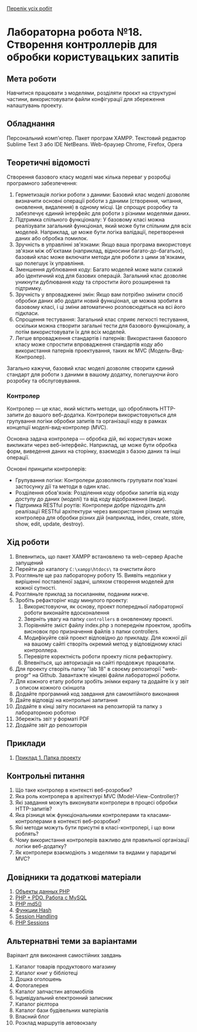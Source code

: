 [Перелік усіх робіт](README.md)

# Лабораторна робота №18. Створення контроллерів для обробки користувацьких запитів

## Мета роботи

Навчитися працювати з моделями, розділяти проєкт на структурні частини, використовувати файли конфігурації для збереження налаштувань проекту.

## Обладнання

Персональний комп'ютер. Пакет програм XAMPP. Текстовий редактор Sublime Text 3 або IDE NetBeans. Web-браузер Chrome, Firefox, Opera

## Теоретичні відомості


Створення базового класу моделі має кілька переваг у розробці програмного забезпечення:

1. Герметизація логіки роботи з даними: Базовий клас моделі дозволяє визначити основні операції роботи з даними (створення, читання, оновлення, видалення) в одному місці. Це спрощує розробку та забезпечує єдиний інтерфейс для роботи з різними моделями даних.
2. Підтримка спільного функціоналу: У базовому класі можна реалізувати загальний функціонал, який може бути спільним для всіх моделей. Наприклад, це може бути логіка валідації, перетворення даних або обробка помилок.
3. Зручність в управлінні зв'язками: Якщо ваша програма використовує зв'язки між об'єктами (наприклад, відносини багато-до-багатьох), базовий клас може включати методи для роботи з цими зв'язками, що полегшує їх управління.
4. Зменшення дублювання коду: Багато моделей може мати схожий або ідентичний код для базових операцій. Загальний клас дозволяє уникнути дублювання коду та спростити його розширення та підтримку.
5. Зручність у впровадженні змін: Якщо вам потрібно змінити спосіб обробки даних або додати новий функціонал, це можна зробити в базовому класі, і ці зміни автоматично розповсюдяться на всі його підкласи.
6. Спрощення тестування: Загальний клас сприяє легкості тестування, оскільки можна створити загальні тести для базового функціоналу, а потім використовувати їх для всіх моделей.
7. Легше впровадження стандартів і патернів: Використання базового класу може спростити впровадження стандартів коду або використання патернів проектування, таких як MVC (Модель-Вид-Контролер).

Загально кажучи, базовий клас моделі дозволяє створити єдиний стандарт для роботи з даними в вашому додатку, полегшуючи його розробку та обслуговування.


### Контролер

Контролер — це клас, який містить методи, що обробляють HTTP-запити до вашого веб-додатка. Контролери використовуються для групування логіки обробки запитів та організації коду в рамках концепції моделі-вид-контролер (MVC).

Основна задача контролера — обробка дій, які користувач може викликати через веб-інтерфейс. Наприклад, це може бути обробка форм, виведення даних на сторінку, взаємодія з базою даних та інші операції.

Основні принципи контролерів:

- Групування логіки: Контролери дозволяють групувати пов'язані застосунку дії та методи в один клас.
- Розділення обов'язків: Розділення коду обробки запитів від коду доступу до даних (моделі) та від коду відображення (види).
- Підтримка RESTful роутів: Контролери добре підходять для реалізації RESTful архітектури через використання різних методів контролера для обробки різних дій (наприклад, index, create, store, show, edit, update, destroy).

## Хід роботи
1. Впевнитись, що пакет XAMPP встановлено та web-сервер Apache запущений
2. Перейти до каталогу `C:\xampp\htdocs\` та очистити його
3.  Розгляньте ще раз лабораторну роботу 15. Виявіть недоліки у вирішенні поставленої задачі, шляхом створення моделей для кожної сутності.
4.  Розгляньте приклад за посиланням, поданим нижче.
5.  Зробіть рефакторінг коду минулого проекту:
    1.  Використовуючи, як основу, проект попередньої лабораторної роботи виконайте вдосконалення
    2.  Зверніть увагу на папку `controllers` в оновленому проекті.
    3.  Порівняйте зміст файлу index.php з попереднім проектом, зробіть висновок про призначення файлів з папки controllers.
    4.  Модифікуйте свій проект відповідно до прикладу. Для кожної дії на вашому сайті створіть окремий метод у відповідному класі контроллера.
    5.  Перевірте коректність роботи проекту після рефакторінгу.
    6.  Впевніться, що авторизація на сайті продовжує працювати.
6.  Для проекту створіть папку "lab 18" в своєму репозиторії "web-progr" на Github. Завантажте кінцеві файли лабораторної роботи. 
7.  Для кожного етапу роботи зробіть знімки екрану та додайте їх у звіт з описом кожного скіншота
8.  Додайте програмний код завдання для самомтійного виконання
9.  Дайте відповіді на контрольні запитання
10. Додайте в кінці звіту посилання на репозиторій та папку з лабораторною роботою
11. Збережіть звіт у форматі PDF
12. Додайте звіт до репозиторія

## Приклади

1. [Приклад 1. Папка проекту](src/lab-18/)


## Контрольні питання
1. Що таке контролер в контексті веб-розробки?
2. Яка роль контролера в архітектурі MVC (Model-View-Controller)?
3. Які завдання можуть виконувати контролери в процесі обробки HTTP-запитів?
4. Яка різниця між функціональними контролерами та класами-контролерами в контексті веб-розробки?
5. Які методи можуть бути присутні в класі-контролері, і що вони роблять?
6. Чому використання контролерів важливо для правильної організації логіки веб-додатку?
7. Як контролери взаємодіють з моделями та видами у парадигмі MVC?

## Довідники та додаткові матеріали

1. [Объекты данных PHP](https://www.php.net/manual/ru/book.pdo.php)
2. [PHP + PDO. Работа с MySQL](https://www.youtube.com/watch?v=a9l3QPMqZ1Q)
3. [PHP md5()](https://www.php.net/manual/ru/function.md5.php)
4. [Функции Hash](https://www.php.net/manual/ru/ref.hash.php)
5. [Session Handling](https://www.php.net/manual/en/book.session.php)
6. [PHP Sessions](https://www.w3schools.com/php/php_sessions.asp)

## Альтернатвні теми за варіантами

Варіяант для виконання самостійних завдань

1. Каталог товарів продуктового магазину
2. Каталог книг у бібліотеці
3. Дошка оголошень
4. Фотогалерея
5. Каталог запчастин автомобілів
6. Індивідуальний електронний записник
7. Каталог рієлтора
8. Каталог бази будівельних матеріалів
9. Власний блог
10. Розклад маршрутів автовокзалу